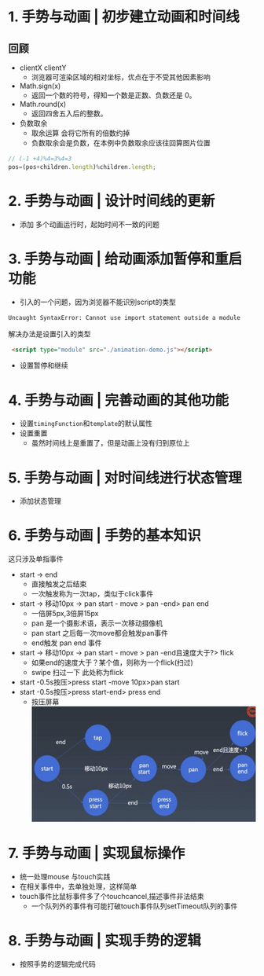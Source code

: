 # 1. 手势与动画 | 初步建立动画和时间线
## 回顾
- clientX clientY
  - 浏览器可渲染区域的相对坐标，优点在于不受其他因素影响
- Math.sign(x)
  - 返回一个数的符号，得知一个数是正数、负数还是 0。
- Math.round(x)
  - 返回四舍五入后的整数。
- 负数取余
  - 取余运算 会将它所有的倍数约掉
  - 负数取余会是负数，在本例中负数取余应该往回算图片位置
```js
// (-1 +4)%4=3%4=3 
pos=(pos+children.length)%children.length;
```

# 2. 手势与动画 | 设计时间线的更新

- 添加 多个动画运行时，起始时间不一致的问题

# 3. 手势与动画 | 给动画添加暂停和重启功能
- 引入的一个问题，因为浏览器不能识别script的类型
```bash
Uncaught SyntaxError: Cannot use import statement outside a module
```
解决办法是设置引入的类型
```html
 <script type="module" src="./animation-demo.js"></script>
```

- 设置暂停和继续

# 4. 手势与动画 | 完善动画的其他功能
- 设置`timingFunction`和`template`的默认属性
- 设置重置
  - 虽然时间线上是重置了，但是动画上没有归到原位上
# 5. 手势与动画 | 对时间线进行状态管理
- 添加状态管理
# 6. 手势与动画 | 手势的基本知识
这只涉及单指事件
- start -> end 
  - 直接触发之后结束
  - 一次触发称为一次tap，类似于click事件
- start -> 移动10px -> pan start - move > pan -end> pan end
  - 一倍屏5px,3倍屏15px
  - pan 是一个摄影术语，表示一次移动摄像机
  - pan start 之后每一次move都会触发pan事件
  - end触发 pan end 事件
- start -> 移动10px -> pan start - move > pan -end且速度大于?> flick
  - 如果end的速度大于？某个值，则称为一个flick(扫过)
  - swipe 扫过一下 此处称为flick 
- start -0.5s按压>press start -move 10px>pan start
- start -0.5s按压>press start-end> press end
  - 按压屏幕
![手势触发事件](img/1.jpg)
# 7. 手势与动画 | 实现鼠标操作
- 统一处理mouse 与touch实践
- 在相关事件中，去单独处理，这样简单
- touch事件比鼠标事件多了个touchcancel,描述事件非法结束
  - 一个队列外的事件有可能打破touch事件队列setTimeout队列的事件

# 8. 手势与动画 | 实现手势的逻辑
- 按照手势的逻辑完成代码